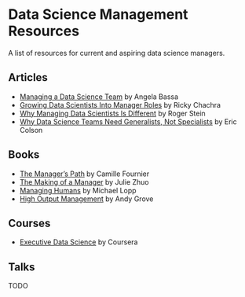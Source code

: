 # Data Science Management Resources
A list of resources for current and aspiring data science managers.

## Articles

* [Managing a Data Science Team](https://hbr.org/2018/10/managing-a-data-science-team) by Angela Bassa
* [Growing Data Scientists Into Manager Roles](https://blog.dominodatalab.com/growing-data-scientists-manager-roles/) by Ricky Chachra
* [Why Managing Data Scientists Is Different](https://sloanreview.mit.edu/article/why-managing-data-scientists-is-different/) by Roger Stein
* [Why Data Science Teams Need Generalists, Not Specialists](https://hbr.org/2019/03/why-data-science-teams-need-generalists-not-specialists) by Eric Colson

## Books

* [The Manager’s Path](https://www.amazon.com/Managers-Path-Leaders-Navigating-Growth/dp/1491973897) by Camille Fournier
* [The Making of a Manager](https://www.amazon.com/dp/B079WNPRL2/) by Julie Zhuo
* [Managing Humans](https://www.amazon.com/Managing-Humans-Humorous-Software-Engineering/dp/1430243147) by Michael Lopp
* [High Output Management](https://www.amazon.com/High-Output-Management-Andrew-Grove/dp/0679762884) by Andy Grove

## Courses

* [Executive Data Science](https://www.coursera.org/specializations/executive-data-science) by Coursera

## Talks

TODO
